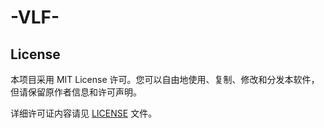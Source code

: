 # -VLF-
## License

本项目采用 MIT License 许可。您可以自由地使用、复制、修改和分发本软件，但请保留原作者信息和许可声明。

详细许可证内容请见 [LICENSE](./LICENSE) 文件。
